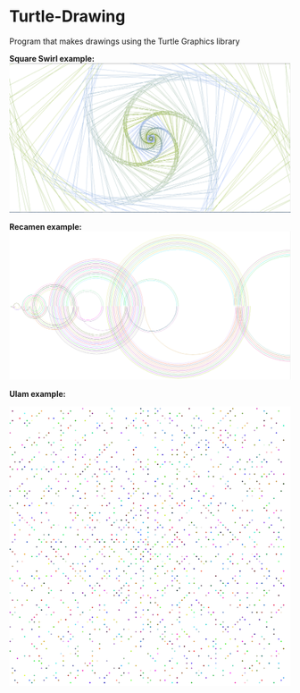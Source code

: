 # Turtle-Drawing
Program that makes drawings using the Turtle Graphics library

__Square Swirl example:__
![](Images/SquareSwirlPicture.png)

__Recamen example:__
![](Images/RecamenPicture.png)

__Ulam example:__    

![](Images/UlamPicture.png)
